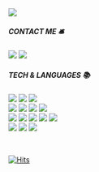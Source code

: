 <img src="https://capsule-render.vercel.app/api?type=soft&color=auto&height=150&section=header&text=Minju%20Kim&fontSize=90&animation=twinkling" />


##### CONTACT ME 🛎️


<a href="mailto:dooroojoo@kakao.com" target="_blank"><img src="https://img.shields.io/badge/KakaoMail-FFCD00?style=flat-square&logo=KakaoTalk&logoColor=white"/></a>
<a href="https://velog.io/@dooroojoo" target="_blank"><img src="https://img.shields.io/badge/Velog-20C997?style=flat-square&logo=Velog&logoColor=white&link=https://velog.io/@dooroojoo"/></a>


##### TECH & LANGUAGES 📚

<img src="https://img.shields.io/badge/-Java-%23007396?style=flat-square&logo=OpenJDK&logoColor=white"/> <img src="https://img.shields.io/badge/-Oracle-%23F80000?style=flat-square&logo=Oracle&logoColor=white"/> <img src="https://img.shields.io/badge/-MySQL-4479A1?style=flat-square&logo=MySQL&logoColor=white"/> <br>
<img src="https://img.shields.io/badge/Spring-6DB33F?style=flat-square&logo=Spring&logoColor=white"/> 
<img src="https://img.shields.io/badge/Eclipse-2C2255?style=flat-square&amp;logo=Eclipse IDE&amp;logoColor=white"/>
<img src="https://img.shields.io/badge/IntelliJ-00000?style=flat-square&amp;logo=IntelliJ IDEA&amp;logoColor=white"/>
<img src="https://img.shields.io/badge/VSCODE-007ACC?style=flat-square&amp;logo=Visual Studio Code&amp;logoColor=white"/><br>
<img src="https://img.shields.io/badge/-HTML5-%23E34F26?style=flat-square&logo=HTML5&logoColor=white"/> <img src="https://img.shields.io/badge/-CSS3-%231572B6?style=flat-square&logo=CSS3&logoColor=white"/>
<img src="https://img.shields.io/badge/-JavaScript-%23F7DF1E?style=flat-square&logo=JavaScript&logoColor=white"/>
<img src="https://img.shields.io/badge/-jQuery-%0769AD?style=flat-square&logo=jQuery&logoColor=white"/> <img src="https://img.shields.io/badge/-React-61DAFB?style=flat-square&logo=React&logoColor=black"/>
<br>
<img src="https://img.shields.io/badge/-GitHub-181717?style=flat-square&logo=GitHub&logoColor=white"/> <img src="https://img.shields.io/badge/-Notion-000000?style=flat-square&logo=Notion&logoColor=white"/> <img src="https://img.shields.io/badge/-Figma-F24E1E?style=flat-square&logo=Figma&logoColor=white"/>

<br>


  
  [![Hits](https://hits.seeyoufarm.com/api/count/incr/badge.svg?url=https%3A%2F%2Fgithub.com%2Fgjbae1212%2Fhit-counter&count_bg=%234F4F4F&title_bg=%234695B2&icon=&icon_color=%23E7E7E7&title=hits&edge_flat=true)](https://hits.seeyoufarm.com)

  
